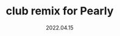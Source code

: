 ---
date: 2022.04.15
date_str: 04.2022
layout: post
title: club remix for Pearly
render: true
group_id: 8
---